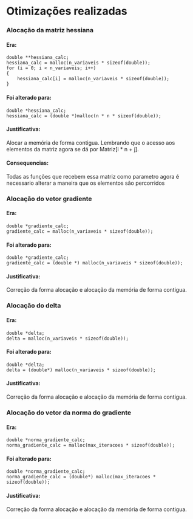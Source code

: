 # Otimizações realizadas

### Alocação da matriz hessiana
#### Era:
    double **hessiana_calc;
    hessiana_calc = malloc(n_variaveis * sizeof(double));
    for (i = 0; i < n_variaveis; i++)
    {
        hessiana_calc[i] = malloc(n_variaveis * sizeof(double));
    }
#### Foi alterado para:
    double *hessiana_calc; 
    hessiana_calc = (double *)malloc(n * n * sizeof(double));
#### Justificativa:
Alocar a memória de forma contigua. Lembrando que o acesso aos elementos da matriz agora se dá por Matriz[i * n + j].
#### Consequencias:
Todas as funções que recebem essa matriz como parametro agora é necessario alterar a maneira que os elementos são percorridos


### Alocação do vetor gradiente
#### Era:
    double *gradiente_calc;
    gradiente_calc = malloc(n_variaveis * sizeof(double));
#### Foi alterado para: 
    double *gradiente_calc;
    gradiente_calc = (double *) malloc(n_variaveis * sizeof(double));
#### Justificativa:
Correção da forma alocação e alocação da memória de forma contigua. 
    

### Alocação do delta
#### Era:
    double *delta;
    delta = malloc(n_variaveis * sizeof(double));
#### Foi alterado para: 
    double *delta;
    delta = (double*) malloc(n_variaveis * sizeof(double));
#### Justificativa:
Correção da forma alocação e alocação da memória de forma contigua. 


### Alocação do vetor da norma do gradiente
#### Era:
    double *norma_gradiente_calc;
    norma_gradiente_calc = malloc(max_iteracoes * sizeof(double));
#### Foi alterado para: 
    double *norma_gradiente_calc;
    norma_gradiente_calc = (double*) malloc(max_iteracoes * sizeof(double));
#### Justificativa:
Correção da forma alocação e alocação da memória de forma contigua. 


